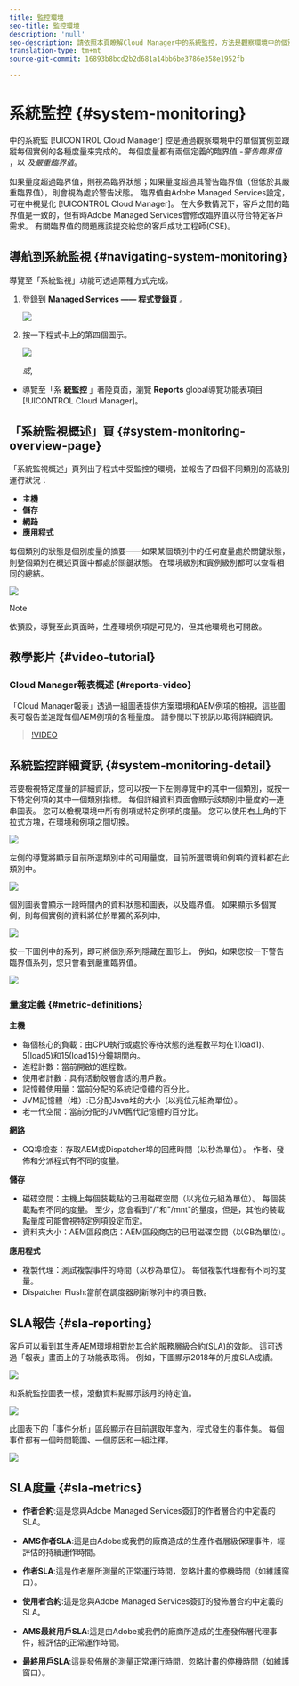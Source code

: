 ```yaml
---
title: 監控環境
seo-title: 監控環境
description: 'null'
seo-description: 請依照本頁瞭解Cloud Manager中的系統監控，方法是觀察環境中的個別執行個體，並追蹤每個執行個體的各種度量。
translation-type: tm+mt
source-git-commit: 16893b8bcd2b2d681a14bb6be3786e358e1952fb

---
```



# 系統監控 {#system-monitoring}

中的系統監 [!UICONTROL Cloud Manager] 控是通過觀察環境中的單個實例並跟蹤每個實例的各種度量來完成的。 每個度量都有兩個定義的臨界值 *-警告臨界值* ，以 *及嚴重臨界值*。

如果量度超過臨界值，則視為臨界狀態；如果量度超過其警告臨界值（但低於其嚴重臨界值），則會視為處於警告狀態。 臨界值由Adobe Managed Services設定，可在中視覺化 [!UICONTROL Cloud Manager]。 在大多數情況下，客戶之間的臨界值是一致的，但有時Adobe Managed Services會修改臨界值以符合特定客戶需求。 有關臨界值的問題應該提交給您的客戶成功工程師(CSE)。

## 導航到系統監視 {#navigating-system-monitoring}

導覽至「系統監視」功能可透過兩種方式完成。

1. 登錄到 **Managed Services —— 程式登錄頁** 。

   ![](assets/ProgramLanding.png)

1. 按一下程式卡上的第四個圖示。

   ![](assets/first-timea1.png)

   *或*,

* 導覽至「系 **統監控** 」著陸頁面，瀏覽 **Reports** global導覽功能表項目 [!UICONTROL Cloud Manager]。


## 「系統監視概述」頁 {#system-monitoring-overview-page}

「系統監視概述」頁列出了程式中受監控的環境，並報告了四個不同類別的高級別運行狀況：

* **主機**
* **儲存**
* **網路**
* **應用程式**

每個類別的狀態是個別度量的摘要——如果某個類別中的任何度量處於關鍵狀態，則整個類別在概述頁面中都處於關鍵狀態。 在環境級別和實例級別都可以查看相同的總結。

![](assets/System-Monitoring-Reports.png)

>[!NOTE]
>
>依預設，導覽至此頁面時，生產環境例項是可見的，但其他環境也可開啟。

## 教學影片 {#video-tutorial}

### Cloud Manager報表概述 {#reports-video}

「Cloud Manager報表」透過一組圖表提供方案環境和AEM例項的檢視，這些圖表可報告並追蹤每個AEM例項的各種量度。
請參閱以下視訊以取得詳細資訊。

>[!VIDEO](https://video.tv.adobe.com/v/26315/)

## 系統監控詳細資訊 {#system-monitoring-detail}

若要檢視特定度量的詳細資訊，您可以按一下左側導覽中的其中一個類別，或按一下特定例項的其中一個類別指標。 每個詳細資料頁面會顯示該類別中量度的一連串圖表。 您可以檢視環境中所有例項或特定例項的度量。 您可以使用右上角的下拉式方塊，在環境和例項之間切換。

![](assets/System_Monitoring1.png)

左側的導覽將顯示目前所選類別中的可用量度，目前所選環境和例項的資料都在此類別中。

![](assets/System_Monitoring2.png)

個別圖表會顯示一段時間內的資料狀態和圖表，以及臨界值。 如果顯示多個實例，則每個實例的資料將位於單獨的系列中。

![](assets/Monitoring_Graphs1.png)

按一下圖例中的系列，即可將個別系列隱藏在圖形上。
例如，如果您按一下警告臨界值系列，您只會看到嚴重臨界值。

![](assets/Monitoring_Graphs2.png)

### 量度定義 {#metric-definitions}

**主機**

* 每個核心的負載：由CPU執行或處於等待狀態的進程數平均在1(load1)、5(load5)和15(load15)分鐘期間內。
* 進程計數：當前開啟的進程數。
* 使用者計數：具有活動殼層會話的用戶數。
* 記憶體使用量：當前分配的系統記憶體的百分比。
* JVM記憶體（堆）:已分配Java堆的大小（以兆位元組為單位）。
* 老一代空間：當前分配的JVM舊代記憶體的百分比。

**網路**

* CQ埠檢查：存取AEM或Dispatcher埠的回應時間（以秒為單位）。 作者、發佈和分派程式有不同的度量。

**儲存**

* 磁碟空間：主機上每個裝載點的已用磁碟空間（以兆位元組為單位）。 每個裝載點有不同的度量。 至少，您會看到&quot;/&quot;和&quot;/mnt&quot;的量度，但是，其他的裝載點量度可能會視特定例項設定而定。
* 資料夾大小：AEM區段商店：AEM區段商店的已用磁碟空間（以GB為單位）。

**應用程式**

* 複製代理：測試複製事件的時間（以秒為單位）。 每個複製代理都有不同的度量。
* Dispatcher Flush:當前在調度器刷新隊列中的項目數。

## SLA報告 {#sla-reporting}

客戶可以看到其生產AEM環境相對於其合約服務層級合約(SLA)的效能。 這可透過「報表」畫面上的子功能表取得。
例如，下圖顯示2018年的月度SLA成績。

![](assets/SLA-Reports-one.png)

和系統監控圖表一樣，滾動資料點顯示該月的特定值。

![](assets/SLA-Reports-two.png)

此圖表下的「事件分析」區段顯示在目前選取年度內，程式發生的事件集。 每個事件都有一個時間範圍、一個原因和一組注釋。

![](assets/sla-reporting3.png)

## SLA度量 {#sla-metrics}

* **作者合約**:這是您與Adobe Managed Services簽訂的作者層合約中定義的SLA。

* **AMS作者SLA**:這是由Adobe或我們的廠商造成的生產作者層級保理事件，經評估的持續運作時間。

* **作者SLA**:這是作者層所測量的正常運行時間，忽略計畫的停機時間（如維護窗口）。

* **使用者合約**:這是您與Adobe Managed Services簽訂的發佈層合約中定義的SLA。

* **AMS最終用戶SLA**:這是由Adobe或我們的廠商所造成的生產發佈層代理事件，經評估的正常運作時間。

* **最終用戶SLA**:這是發佈層的測量正常運行時間，忽略計畫的停機時間（如維護窗口）。
